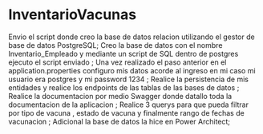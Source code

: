 # InventarioVacunas
Envio el script donde creo la base de datos relacion utilizando el gestor de base de datos PostgreSQL; 
Creo la base de datos con el nombre Inventario_Empleado y mediante un script de SQL dentro de postgres ejecuto el script enviado ;
Una vez realizado el paso anterior en el application.properties configuro mis datos acorde al ingreso en mi caso mi usuario era postgres y mi password 1234 ;
Realice la persistencia de mis entidades y realice los endpoints de las tablas de las bases de datos ;
Realice la documentacion por medio Swagger donde datallo toda la documentacion de la aplicacion ;
Realice 3 querys para que pueda filtrar por tipo de vacuna , estado de vacuna y finalmente rango de fechas de vacunacion ;
Adicional la base de datos la hice en Power Architect;

